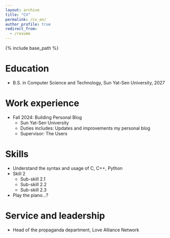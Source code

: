 ```yaml
---
layout: archive
title: "CV"
permalink: /cv_en/
author_profile: true
redirect_from:
  - /resume
---
```


{% include base_path %}

Education
======
* B.S. in Computer Science and Technology, Sun Yat-Sen University, 2027

Work experience
======
* Fall 2024: Building Personal Blog
  * Sun Yat-Sen University
  * Duties includes: Updates and improvements my personal blog
  * Supervisor: The Users
  
Skills
======
* Understand the syntax and usage of C, C++, Python
* Skill 2
  * Sub-skill 2.1
  * Sub-skill 2.2
  * Sub-skill 2.3
* Play the piano...?

<!-- Publications
======
  <ul>{% for post in site.publications reversed %}
    {% include archive-single-cv.html %}
  {% endfor %}</ul>
  
Talks
======
  <ul>{% for post in site.talks reversed %}
    {% include archive-single-talk-cv.html  %}
  {% endfor %}</ul>
  
Teaching
======
  <ul>{% for post in site.teaching reversed %}
    {% include archive-single-cv.html %}
  {% endfor %}</ul> -->
  
Service and leadership
======
* Head of the propaganda department, Love Alliance Network
